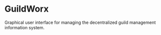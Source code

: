 # GuildWorx
Graphical user interface for managing the decentralized guild management information system.
